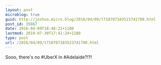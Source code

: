 ```yaml
---
layout: post
microblog: true
guid: http://joshua.micro.blog/2016/04/09/t718707103523741700.html
post_id: 35867
date: 2016-04-09T18:48:21+1100
lastmod: 2019-07-30T17:41:24+1100
type: post
url: /2016/04/09/t718707103523741700.html
---
```

Sooo, there's no #UberX in #Adelaide?!?!
